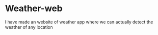 # Weather-web
I have made an website of weather app where we can actually detect the weather of any location 
